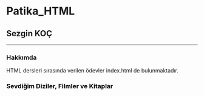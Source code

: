 # Patika_HTML

## Sezgin KOÇ

---

### Hakkımda

<p> HTML dersleri sırasında verilen ödevler index.html de bulunmaktadır. </p>

<h3 style="color:black"> <b> Sevdiğim Diziler, Filmler ve Kitaplar <b><h3>
